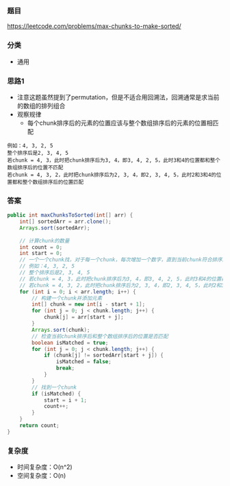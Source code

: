 ### 题目
https://leetcode.com/problems/max-chunks-to-make-sorted/

### 分类
* 通用

### 思路1
* 注意这题虽然提到了permutation，但是不适合用回溯法，回溯通常是求当前的数组的排列组合
* 观察规律
    * 每个chunk排序后的元素的位置应该与整个数组排序后的元素的位置相匹配
```
例如：4, 3, 2, 5
整个排序后是2, 3, 4, 5
若chunk = 4, 3，此时把chunk排序后为3, 4，即3, 4, 2, 5，此时3和4的位置都和整个数组排序后的位置不匹配
若chunk = 4, 3, 2，此时把chunk排序后为2, 3, 4，即2, 3, 4, 5，此时2和3和4的位置都和整个数组排序后的位置匹配
```

### 答案
```java
public int maxChunksToSorted(int[] arr) {
    int[] sortedArr = arr.clone();
    Arrays.sort(sortedArr);
    
    // 计算chunk的数量
    int count = 0;
    int start = 0;
    // 一个一个chunk找，对于每一个chunk，每次增加一个数字，直到当前chunk符合排序后的目标
    // 例如：4, 3, 2, 5
    // 整个排序后是2, 3, 4, 5
    // 若chunk = 4, 3，此时把chunk排序后为3, 4，即3, 4, 2, 5，此时3和4的位置都和整个数组排序后的位置不匹配
    // 若chunk = 4, 3, 2，此时把chunk排序后为2, 3, 4，即2, 3, 4, 5，此时2和3和4的位置都和整个数组排序后的位置匹配
    for (int i = 0; i < arr.length; i++) {
        // 构建一个chunk并添加元素
        int[] chunk = new int[i - start + 1];
        for (int j = 0; j < chunk.length; j++) {
            chunk[j] = arr[start + j];
        }
        Arrays.sort(chunk);
        // 检查当前chunk排序后和整个数组排序后的位置是否匹配
        boolean isMatched = true;
        for (int j = 0; j < chunk.length; j++) {
            if (chunk[j] != sortedArr[start + j]) {
                isMatched = false;
                break;
            }
        }
        // 找到一个chunk
        if (isMatched) {
            start = i + 1;
            count++;
        }
    }
    return count;
}
```

### 复杂度
* 时间复杂度：O(n^2)
* 空间复杂度：O(n)
